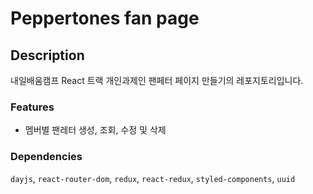 # Peppertones fan page

## Description

내일배움캠프 React 트랙 개인과제인 팬페터 페이지 만들기의 레포지토리입니다.

### Features

- 멤버별 팬레터 생성, 조회, 수정 및 삭제

### Dependencies

`dayjs`, `react-router-dom`, `redux`, `react-redux`, `styled-components`, `uuid`

###

